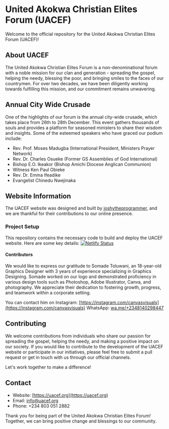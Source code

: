 # United Akokwa Christian Elites Forum (UACEF)

Welcome to the official repository for the United Akokwa Christian Elites Forum (UACEF)!

## About UACEF

The United Akokwa Christian Elites Forum is a non-denominational forum with a noble mission for our clan and generation - spreading the gospel, helping the needy, blessing the poor, and bringing smiles to the faces of our countrymen. For over two decades, we have been diligently working towards fulfilling this mission, and our commitment remains unwavering.

## Annual City Wide Crusade

One of the highlights of our forum is the annual city-wide crusade, which takes place from 26th to 28th December. This event gathers thousands of souls and provides a platform for seasoned ministers to share their wisdom and insights. Some of the esteemed speakers who have graced our podium include:

- Rev. Prof. Moses Madugba (International President, Ministers Prayer Network)
- Rev. Dr. Charles Osueke (Former GS Assemblies of God International)
- Bishop E.O. Ikeakor (Bishop Amichi Diocese Anglican Communion)
- Witness Ken Paul Obieke
- Rev. Dr. Emma Ifeadike
- Evangelist Chinedu Nwejinaka

## Website Information

The UACEF website was designed and built by [joshytheprogrammer](https://github.com/joshytheprogrammer), and we are thankful for their contributions to our online presence.

### Project Setup

This repository contains the necessary code to build and deploy the UACEF website. Here are some key details:
[![Netlify Status](https://api.netlify.com/api/v1/badges/a524853b-4cb1-4a2c-ae26-07313cb70e34/deploy-status)](https://app.netlify.com/sites/uacef/deploys)

#### Contributors

We would like to express our gratitude to Somade Toluwani, an 18-year-old Graphics Designer with 3 years of experience specializing in Graphics Designing. Somade worked on our logo and demonstrated proficiency in various design tools such as Photoshop, Adobe Illustrator, Canva, and photography. We appreciate their dedication to fostering growth, progress, and teamwork within a corporate setting.

You can contact him on
Instagram: [https://instagram.com/canvasvisuals](https://instagram.com/canvasvisuals)
WhatsApp: [wa.me/+2348140298447](wa.me/+2348140298447)

## Contributing

We welcome contributions from individuals who share our passion for spreading the gospel, helping the needy, and making a positive impact on our society. If you would like to contribute to the development of the UACEF website or participate in our initiatives, please feel free to submit a pull request or get in touch with us through our official channels.

Let's work together to make a difference!

## Contact

- Website: [https://uacef.org](https://uacef.org)
- Email: <info@uacef.org>
- Phone: +234 803 051 2882

Thank you for being part of the United Akokwa Christian Elites Forum! Together, we can bring positive change and blessings to our community.

